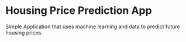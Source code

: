# Housing Price Prediction App
Simple Application that uses machine learning and data to predict future housing prices.
